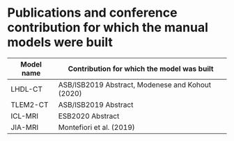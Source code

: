 # Publications and conference contribution for which the manual models were built


| Model name | Contribution for which the model was built |
| --- | --- |
| LHDL-CT | ASB/ISB2019 Abstract, Modenese and Kohout (2020) |
| TLEM2-CT | ASB/ISB2019 Abstract |
| ICL-MRI | ESB2020 Abstract |
| JIA-MRI | Montefiori et al. (2019) |